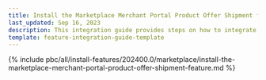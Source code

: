 ```yaml
---
title: Install the Marketplace Merchant Portal Product Offer Shipment feature
last_updated: Sep 16, 2023
description: This integration guide provides steps on how to integrate the Marketplace Merchant Portal Product Offer Shipment feature into a Spryker project.
template: feature-integration-guide-template
---
```


{% include pbc/all/install-features/202400.0/marketplace/install-the-marketplace-merchant-portal-product-offer-shipment-feature.md %} <!-- To edit, see /_includes/pbc/all/install-features/202400.0/marketplace/install-the-marketplace-merchant-portal-product-offer-shipment-feature.md -->
